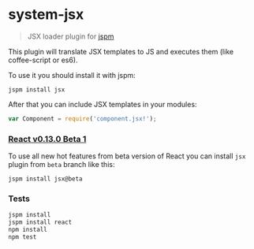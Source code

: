 # system-jsx

> JSX loader plugin for [jspm](https://jspm.io)

This plugin will translate JSX templates to JS and executes them (like coffee-script or es6).

To use it you should install it with jspm:

```
jspm install jsx
```

After that you can include JSX templates in your modules:

```js
var Component = require('component.jsx!');
```

### [React v0.13.0 Beta 1](http://facebook.github.io/react/blog/2015/01/27/react-v0.13.0-beta-1.html)

To use all new hot features from beta version of React you can install `jsx` plugin from `beta` branch like this:

```
jspm install jsx@beta
```

### Tests

```bash
jspm install
jspm install react
npm install
npm test
```
